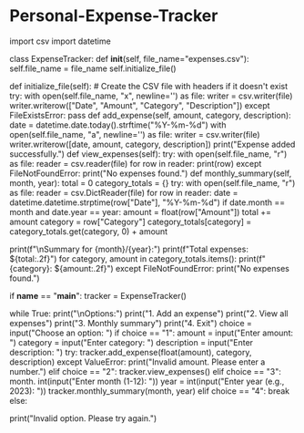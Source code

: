 # Personal-Expense-Tracker
import csv
import datetime

class ExpenseTracker:
    def __init__(self, file_name="expenses.csv"):
        self.file_name = file_name
        self.initialize_file()

    
def initialize_file(self):
        # Create the CSV file with headers if it doesn't exist
        try:
            with open(self.file_name, "x", newline='') as file:
                writer = csv.writer(file)
                writer.writerow(["Date", "Amount", "Category", "Description"])
        except FileExistsError:
            pass
    def add_expense(self, amount, category, description):
        date = datetime.date.today().strftime("%Y-%m-%d")
        with open(self.file_name, "a", newline='') as file:
            writer = csv.writer(file)
            writer.writerow([date, amount, category, description])
        print("Expense added successfully.")
    def view_expenses(self):
        try:
            with open(self.file_name, "r") as file:
                reader = csv.reader(file)
                for row in reader:
                    print(row)
        except FileNotFoundError:
            print("No expenses found.")
    def monthly_summary(self, month, year):
        total = 0
        category_totals = {}
        try:
            with open(self.file_name, "r") as file:
                reader = csv.DictReader(file)
                for row in reader:
                    date = datetime.datetime.strptime(row["Date"], "%Y-%m-%d")
                    if date.month == month and date.year == year:
                        amount = float(row["Amount"])
                        total += amount
                        category = row["Category"]
                        category_totals[category] = category_totals.get(category, 0) + amount

   print(f"\nSummary for {month}/{year}:")
            print(f"Total expenses: ${total:.2f}")
            for category, amount in category_totals.items():
                print(f"{category}: ${amount:.2f}")
        except FileNotFoundError:
            print("No expenses found.")

if __name__ == "__main__":
    tracker = ExpenseTracker()

  while True:
        print("\nOptions:")
        print("1. Add an expense")
        print("2. View all expenses")
        print("3. Monthly summary")
        print("4. Exit")
     choice = input("Choose an option: ")
        if choice == "1":
            amount = input("Enter amount: ")
            category = input("Enter category: ")
            description = input("Enter description: ")
            try:
                tracker.add_expense(float(amount), category, description)
            except ValueError:
                print("Invalid amount. Please enter a number.")
        elif choice == "2":
            tracker.view_expenses()
        elif choice == "3":
            month.   int(input("Enter month (1-12): "))
            year = int(input("Enter year (e.g., 2023): "))
            tracker.monthly_summary(month, year)
        elif choice == "4":
            break
       else:
           
print("Invalid option. Please try again.")
